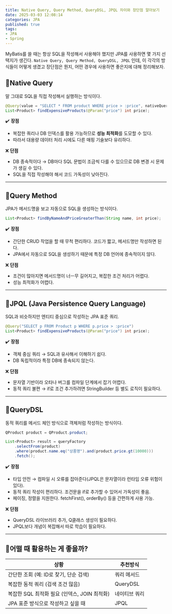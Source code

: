 ```yaml
---
title: Native Query, Query Method, QueryDSL, JPQL 차이와 장단점 알아보기                 
date: 2025-03-03 12:08:14
categories: JPA            
published: true 
tags:
- JPA           
- Spring 
---  
```


MyBatis를 쓸 때는 항상 SQL을 작성해서 사용해야 했지만 JPA를 사용하면 몇 가지 선택지가 생긴다. `Native Query, Query Method, QueryDSL, JPQL` 인데, 이 각각의 방식들이 어떻게 생겼고 장단점은 뭔지, 어떤 경우에 사용하면 좋은지에 대해 정리해보자. 
 

## 📌Native Query  
말 그대로 SQL을 직접 작성해서 실행하는 방식이다.  

```java 
@Query(value = "SELECT * FROM product WHERE price > :price", nativeQuery = true)
List<Product> findExpensiveProducts(@Param("price") int price);
``` 

✔️ **장점** 
- 복잡한 쿼리나 DB 인덱스를 활용 가능하므로 **성능 최적화**를 도모할 수 있다.  
- 따라서 대용량 데이터 처리 시에도 다른 매핑 기술보다 유리하다.  

❌ **단점**  
- DB 종속적이다 → DB마다 SQL 문법이 조금씩 다를 수 있으므로 DB 변경 시 문제가 생길 수 있다.  
- SQL을 직접 작성해야 해서 코드 가독성이 낮아진다. 

--- 

## 📌Query Method   
JPA가 메서드명을 보고 자동으로 SQL을 생성하는 방식이다. 

```java  
List<Product> findByNameAndPriceGreaterThan(String name, int price);
``` 
✔️ **장점** 
- 간단한 CRUD 작업을 할 때 무척 편리하다. 코드가 짧고, 메서드명만 작성하면 된다. 
- JPA에서 자동으로 SQL을 생성하기 때문에 특정 DB 언어에 종속적이지 않다. 

❌ **단점**
- 조건이 많아지면 메서드명이 너ㅡ무 길어지고, 복잡한 조건 처리가 어렵다. 
- 성능 최적화가 어렵다.  

--- 

## 📌JPQL (Java Persistence Query Language)  
SQL과 비슷하지만 엔티티 중심으로 작성하는 JPA 표준 쿼리. 

```java  
@Query("SELECT p FROM Product p WHERE p.price > :price")
List<Product> findExpensiveProducts(@Param("price") int price); 
``` 
✔️ **장점**
- 객체 중심 쿼리 → SQL과 유사해서 이해하기 쉽다.    
- DB 독립적이라 특정 DB에 종속되지 않는다.  

❌ **단점** 
- 문자열 기반이라 오타나 버그를 컴파일 단계에서 잡기 어렵다. 
- 동적 쿼리 불편 → if로 조건 추가하려면 StringBuilder 등 별도 로직이 필요하다.  

---

## 📌QueryDSL  
동적 쿼리를 메서드 체인 방식으로 객체처럼 작성하는 방식이다.  
```java 
QProduct product = QProduct.product;

List<Product> result = queryFactory
    .selectFrom(product)
    .where(product.name.eq("상품명").and(product.price.gt(10000)))
    .fetch();
``` 
✔️ **장점**
- 타입 안전 → 컴파일 시 오류를 잡아준다(JPQL은 문자열이라 런타임 오류 위험이 있다). 
- 동적 쿼리 작성이 편리하다. 조건문을 if로 추가할 수 있어서 가독성이 좋음. 
- 페이징, 정렬을 지원한다. fetchFirst(), orderBy() 등을 간편하게 사용 가능. 

❌ **단점** 
- QueryDSL 라이브러리 추가, Q클래스 생성이 필요하다. 
- JPQL보다 개념이 복잡해서 따로 학습이 필요하다. 

---

## 📌어떨 때 활용하는 게 좋을까?  
| 상황 | 추천방식 |
| --- | --- | 
| 간단한 조회 (예: ID로 찾기, 단순 검색) | 쿼리 메서드 | 
| 복잡한 동적 쿼리 (검색 조건 많음) | QueryDSL | 
| 복잡한 SQL 최적화 필요 (인덱스, JOIN 최적화) | 네이티브 쿼리 | 
| JPA 표준 방식으로 작성하고 싶을 때 | JPQL | 